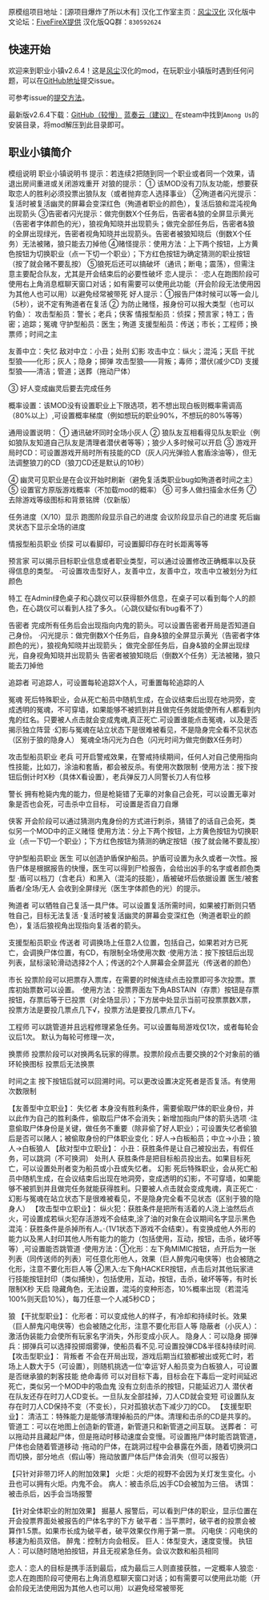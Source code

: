 原模组项目地址：[源项目爆炸了所以木有]
汉化工作室主页：[风尘汉化](https://www.amonguscn.cn)
汉化版中文论坛：[FiveFireX提供](https://fivefirex.freeflarum.com/)
汉化版QQ群：`830592624`

## 快速开始

欢迎来到职业小镇v2.6.4！这是[风尘](https://www.amonguscn.cn/about/)汉化的mod，在玩职业小镇版时遇到任何问题，可以在[GitHub地址](https://github.com/FFxFc/TownOfUs)提交issue。

可参考issue的[提交方法](https://blog.csdn.net/qq_42475711/article/details/105074169)。

最新版v2.6.4下载：[GitHub（较慢）](https://github.com/FFxFc/TownOfUs/releases/tag/v2.6.4) [蓝奏云（建议）](https://laoli233.lanzout.com/b00penl2b) 
在steam中找到`Among Us`的安装目录，将mod解压到此目录即可。

## 职业小镇简介

模组说明
职业小镇说明书
提示：若连续2把随到同一个职业或者同一个效果，请退出房间重进或关闭游戏重开
对狼的提示：
① 该MOD没有刀队友功能，想要获取恋人的胜利必须投票出狼队友（或者抛弃恋人选择事业）
②殉道者闪光提示：复活时被复活幽灵的屏幕会变深红色（殉道者职业的颜色），复活后狼和混沌视角出现箭头
③告密者闪光提示：做完倒数X个任务后，告密者&狼的全屏显示黄光（告密者字体颜色的光），狼视角知晓并出现箭头；做完全部任务后，告密者&狼的全屏出现绿光，告密者视角知晓并出现箭头。告密者被狼知晓后（倒数X个任务）无法被赌，狼只能去刀掉他
④赌怪提示：使用方法：上下两个按钮，上方黄色按钮为切换职业（点一下切一个职业）；下方红色按钮为确定猜测的职业按钮（按了就会赌不要乱按）
⑤狼死后还可以搞破坏（通讯；断电；震荡），但需注意主要配合队友，尤其是开会结束后的必要性破坏
恋人提示：
·恋人在跑图阶段可使用右上角消息框聊天窗口对话；如有需要可以使用此功能（开会阶段无法使用因为其他人也可以用）以避免经常被带死
好人提示：①报告尸体时候可以等一会儿（5秒），说不定有殉道者在复活
② 为防止赌怪，报身份可以报大类型（也可以钓鱼）：
攻击型船员：警长；老兵；侠客
情报型船员：侦探；预言家；特工；告密；追踪；冤魂
守护型船员：医生；殉道
支援型船员：传送；市长；工程师；换票师；时间之主

友善中立：失忆 敌对中立：小丑；处刑 幻影
攻击中立：纵火；混沌；天启
干扰型狼——化形；灰人；隐身；掷弹
攻击型狼——背叛；毒师；潜伏(减少CD)
支援型狼——清洁；管道；送葬（拖动尸体）

③ 好人变成幽灵后要去完成任务

概率设置：该MOD没有设置职业上下限选项，若不想出现白板则概率需调高（80%以上）,可设置概率梯度（例如想玩的职业90%，不想玩的80%等等）

通用设置说明：
① 通讯破坏同时全场小灰人
② 狼队友互相看得见队友职业（例如狼队友知道自己队友是清理者潜伏者等等）；狼少人多时候可以开启
③ 游戏开局时CD：可设置游戏开局时所有技能的CD（灰人闪光弹验人套盾涂油等），但无法调整狼刀的CD（狼刀CD还是默认的10秒）

④ 幽灵可见职业是在会议开始时刷新（避免复活类职业bug如殉道者时间之主）
⑤ 设置官方原版游戏概率（不加载mod的概率）
⑥ 可多人做扫描金水任务
⑦ 去除游戏等级图标和背景铭牌（仅新版）

任务进度（X/10）显示
跑图阶段显示自己的进度
会议阶段显示自己的进度
死后幽灵状态下显示全场的进度

情报型船员职业
侦探
可以看脚印，可设置脚印存在时长距离等等

预言家
可以揭示目标职业信息或者职业类型，可以通过设置修改正确概率以及获得信息的类型。
·可设置攻击型好人，友善中立，友善中立，攻击中立被划分为红颜色

特工
在Admin绿色桌子和心跳仪可以获得额外信息，在桌子可以看到每个人的颜色，在心跳仪可以看到人挂了多久。（心跳仪疑似有bug看不了）

告密者
完成所有任务后会出现指向内鬼的箭头。可以设置告密者开局是否知道自己身份。
·闪光提示：做完倒数X个任务后，自身&狼的全屏显示黄光（告密者字体颜色的光），狼视角知晓并出现箭头；
做完全部任务后，自身&狼的全屏出现绿光，自身视角知晓并出现箭头
告密者被狼知晓后（倒数X个任务）无法被赌，狼只能去刀掉他

追踪者
可追踪人，可设置每轮追踪X个人，可重置每轮追踪的人

冤魂
死后特殊职业，会从死亡船员中随机生成，在会议结束后出现在地洞旁，变成透明的冤魂，不可穿墙，如果能够不被抓到并且做完任务就能使所有人都看到内鬼的红名。只要被人点击就会变成鬼魂,真正死亡.可设置谁能点击冤魂，以及是否揭示独立阵营
·幻影与冤魂在站立状态下是很难被看见，不是隐身完全看不见状态（区别于狼的隐身人）
冤魂全场闪光为白色（闪光时间为做完倒数X任务时）

攻击型船员职业
老兵
可开启警戒效果，在警戒持续期间，任何人对自己使用指向性技能，比如刀，涂油和套盾，都会被反杀。有使用次数限制
·使用方法：按下按钮后倒计时X秒（具体X看设置），老兵弹反刀人同警长刀人有位移

警长
拥有枪毙内鬼的能力，但是枪毙错了无辜的对象自己会死，可以设置无辜对象是否也会死，可击杀中立目标，
可设置是否自刀自爆

侠客
开会阶段可以通过猜测内鬼身份的方式进行刺杀，猜错了的话自己会死，类似另一个MOD中的正义赌怪
使用方法：分上下两个按钮，上方黄色按钮为切换职业（点一下切一个职业）；下方红色按钮为猜测的确定按钮（按了就会赌不要乱按）

守护型船员职业
医生
可以创造护盾保护船员。护盾可设置为永久或者一次性。报告尸体是根据报告的快慢，医生可以得到尸检报告，会给出凶手的名字或者颜色类型
·盾可以档刀（含老兵）和黑入（混沌的技能），盾被破坏后依据设置
医生/被套盾者/全场/无人 会收到全屏绿光（医生字体颜色的光）的提示。

殉道者
可以牺牲自己复活一具尸体。可以设置复活所需时间，如果被打断则只牺牲自己，目标无法复活
·复活时被复活幽灵的屏幕会变深红色（殉道者职业的颜色），复活后狼视角出现指向复活者的箭头。

支援型船员职业
传送者
可调换场上任意2人位置，包括自己，如果若对方已死亡，会调换尸体位置，有CD，有限制全场使用次数
·使用方法：按下按钮后出现列表，鼠标滚轮滑动选择2个人；传送的2个人屏幕会全屏蓝光（传送者的颜色）

市长
投票阶段可以把票存入票库，在需要的时候连续点击投票即可多次投票。票库初始票数可以设置。
·使用方法：投票界面左下角ABSTAIN（存票）按钮是存票按钮，存票后等于已投票（对全场显示）；下方居中处显示当前可投票票数X票，投票方法是要投几票点几下√，投票方法是要投几票点几下√。

工程师
可以跳管道并且远程修理紧急任务。可以设置每局游戏仅1次，或者每轮会议后1次。
默认为每轮可修理一次，

换票师
投票阶段可以对换两名玩家的得票。投票阶段点击要交换的2个对象前的循环轮换图标
投票后无法换票

时间之主
按下按钮后就可以回溯时间。可以更改设置决定死者是否复活。有使用次数限制

【友善型中立职业】：
失忆者
本身没有胜利条件，需要偷取尸体的职业身份，并以此作为自己的胜利条件，偷取后尸体不会消失；新增加指向尸体的箭头选项
·注意偷取尸体身份是关键，做任务不重要（除非偷了好人职业）；可设置失忆者偷狼后是否可以赌人；被偷取身份的尸体职业变化：好人→白板船员；中立→小丑；狼人→白板狼人
【敌对型中立职业】：
小丑：获胜条件是让自己被投出去，有假任务，可以跳洞（不可换洞）
处刑人
获胜条件是把目标船员投出去。如果目标死亡，可以设置处刑者变为船员或小丑或失忆者。
幻影
死后特殊职业，会从死亡船员中随机生成，在会议结束后出现在地洞旁，变成透明的幻影，不可穿墙，如果能够不被抓到并且做完任务就能获得胜利。只要被人点击就会变成鬼魂，真正死亡
·幻影与冤魂在站立状态下是很难被看见，不是隐身完全看不见状态（区别于狼的隐身人）
【攻击型中立职业】：
纵火犯：获胜条件是把所有活着的人浇上油然后点火，可设置成若纵火犯存活游戏不会结束,涂了油的对象在会议期间名字显示黑色
混沌：获胜条件是杀掉所有人。·（1V1状态下游戏不会结束）。有变换成他人外形的能力以及黑人封印其他人所有能力的能力（包括使用，互动，按钮，击杀，破坏等等）,可设置能否跳管道
·使用方法：①化形：左下角MIMIC按钮，点开后为一张列表（同传送师的列表）可任意化形他人，效果（巨人醉鬼闪电侠等）也会被随之化形，注意不要化形巨人等
②黑入:左下角HACKER按钮，点击后对其他玩家进行技能按钮封印（类似捕快），包括使用，互动，按钮，击杀，破坏等等，有时长限制X秒
天启
隐藏角色，无法设置，混沌的变种形态，10%概率出现（若混沌100%则天启10%），每刀任意一个人减5秒CD；

狼
【干扰型职业】：
化形者：可以变成他人的样子，有冷却和持续时长。效果（巨人醉鬼闪电侠等）也会被随之化形，注意不要化形巨人等
隐蔽者（小灰人）：激活伪装能力会使所有玩家名字消失，外形变成小灰人。
隐身人：可以隐身
掷弹兵：掷弹兵可以选择投掷烟雾弹，使船员看不见.可设置投弹CD&半径&持续时间.
【攻击型职业】：
背叛者
不会在开局出现，游戏后期当红狼都被出或死亡时，若场上人数大于5（可设置），则随机挑选一位‘幸运’好人船员变为白板狼人，可设置是否继承狼的刺客技能
绝命毒师
可以对目标下毒，目标会在下毒后一定时间延迟死亡，类似另一个MOD中的吸血鬼
没有立刻击杀的按钮，只能延迟刀人
潜伏者
在队友还存在时刀人CD变长。一旦队友全部挂掉，刀人CD就会变短
可设置队友存在时刀人CD保持不变（不变长），只对孤狼状态下减少刀的CD。
【支援型职业】：
清洁工：特殊能力是能够清理掉船员的尸体。清理和击杀的CD是共享的。
管道工：可以在地图上创造新的管道，新管道只和新管道之间互联。
送葬者：
可以拖动并且藏起尸体，但是拖动时移动速度会变慢。可设置拖尸体时能否跳管道，尸体也会随着管道移动
·拖动的尸体，在跳洞过程中会暴露在外面，随着切换洞口而切换，部分地点（假山等）拖动放置尸体后尸体会消失（但可以报告）

【只针对非带刀坏人的附加效果】
火炬：火炬的视野不会因为关灯发生变化。小丑也可以拥有火炬。内鬼不会。
病人：被击杀后,凶手CD会被加为三倍。
诱饵：被击杀后，凶手会当场报警

【针对全体职业的附加效果】
掘墓人
报警后，可以看到尸体的职业，显示位置在开会投票界面处被报告的尸体名字的下方
破平者：当平票时，破平者的投票会被算作1.5票。如果市长成为破平者，破平效果仅作用于第一票。
闪电侠：闪电侠的移速为船员双倍。
醉鬼：控制方向会相反。
巨人：体型变大，速度变慢。
执钮人：可以随时随地拍按钮，并且无视紧急任务。会议次数和船员相同

恋人：恋人的目标是携手活到最后，成为最后三人则直接获胜，一定概率人狼恋
·恋人在跑图阶段可使用右上角消息框聊天窗口对话；如有需要可以使用此功能（开会阶段无法使用因为其他人也可以用）以避免经常被带死
